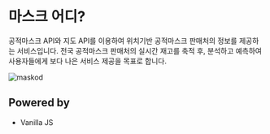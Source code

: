 # 마스크 어디?

공적마스크 API와 지도 API를 이용하여 위치기반 공적마스크 판매처의 정보를 제공하는 서비스입니다.
전국 공적마스크 판매처의 실시간 재고를 축적 후, 분석하고 예측하여 사용자들에게 보다 나은 서비스 제공을 목표로 합니다.

![maskod](https://user-images.githubusercontent.com/42436353/77917018-ea6f0900-72d4-11ea-874a-8e72c425e273.png)

## Powered by

- Vanilla JS
